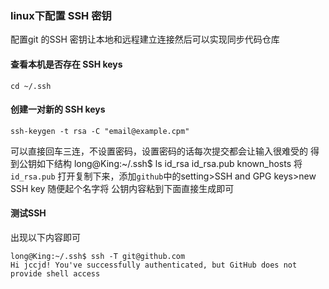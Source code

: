 ### linux下配置 SSH 密钥
配置git 的SSH 密钥让本地和远程建立连接然后可以实现同步代码仓库

#### 查看本机是否存在 SSH keys
    
    cd ~/.ssh

#### 创建一对新的 SSH keys
    
    ssh-keygen -t rsa -C "email@example.cpm"
可以直接回车三连，不设置密码，设置密码的话每次提交都会让输入很难受的
得到公钥如下结构
    long@King:~/.ssh$ ls
    id_rsa  id_rsa.pub  known_hosts
将 `id_rsa.pub` 打开复制下来，添加`github`中的setting>SSH and GPG keys>new SSH key
随便起个名字将 公钥内容粘到下面直接生成即可
#### 测试SSH
出现以下内容即可

    long@King:~/.ssh$ ssh -T git@github.com
    Hi jccjd! You've successfully authenticated, but GitHub does not provide shell access

        
